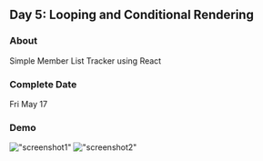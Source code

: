 ## Day 5: Looping and Conditional Rendering

### About

Simple Member List Tracker using React

### Complete Date

Fri May 17

### Demo

!["screenshot1"](./screenshots/1.png)
!["screenshot2"](./screenshots/2.png)

